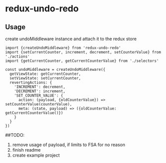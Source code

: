 # redux-undo-redo

## Usage

create undoMiddleware instance and attach it to the redux store

```
import {createUndoMiddleware} from 'redux-undo-redo'
import {setCurrentCounter, increment, decrement, setCounterValue} from './actions'
import {getCurrentCounter, getCurrentCounterValue} from './selectors'

const undoMiddleware = createUndoMiddleware({
  getViewState: getCurrentCounter,
  setViewState: setCurrentCounter,
  revertingActions: {
    'INCREMENT': decrement,
    'DECREMENT': increment,
    'SET_COUNTER_VALUE': {
      action: (payload, {oldCounterValue}) => setCounterValue(counterValue),
      meta: (state, payload) => ({oldCounterValue: getCurrentCounterValue()})
    }
  }
})
```

##TODO:
1. remove usage of payload, if limits to FSA for no reason
2. finish readme
3. create example project
